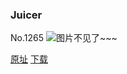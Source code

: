### Juicer
No.1265
![图片不见了~~~](https://imgs.xkcd.com/comics/juicer.png)

[原址](https://xkcd.com//1265) [下载](https://imgs.xkcd.com/comics/juicer.png)

